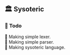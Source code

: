 ##  🏛️ Sysoteric
### 📑 Todo
📌 Making simple lexer. <br>
📌 Making simple parser. <br>
📌 Making sysoteric language. <br>
